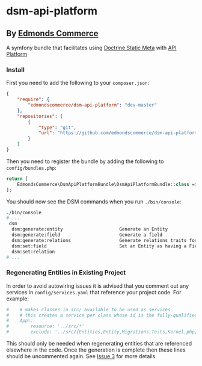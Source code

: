# dsm-api-platform

## By [Edmonds Commerce](https://www.edmondscommerce.co.uk)
A symfony bundle that facilitates using [Doctrine Static Meta](https://github.com/edmondscommerce/doctrine-static-meta) with [API Platform](https://api-platform.com/)

### Install

First you need to add the following to your `composer.json`:

```json
{
    "require": {
        "edmondscommerce/dsm-api-platform": "dev-master"
    },
    "repositories": [
        {
            "type": "git",
            "url": "https://github.com/edmondscommerce/dsm-api-platform.git"
        }
    ]
}
```

Then you need to register the bundle by adding the following to `config/bundles.php`:

```php
return [
    EdmondsCommerce\DsmApiPlatformBundle\DsmApiPlatformBundle::class => ['all' => true]
];
```

You should now see the DSM commands when you run `./bin/console`:

```bash
./bin/console
# ...
 dsm
  dsm:generate:entity                     Generate an Entity
  dsm:generate:field                      Generate a field
  dsm:generate:relations                  Generate relations traits for your entities. Optionally filter down the list of entities to generate relationship traits for
  dsm:set:field                           Set an Entity as having a Field
  dsm:set:relation 
# ...
```

### Regenerating Entities in Existing Project

In order to avoid autowiring issues it is advised that you comment out any services in `config/services.yaml`
that reference your project code. For example:

```yaml
#    # makes classes in src/ available to be used as services
#    # this creates a service per class whose id is the fully-qualified class name
#    App\:
#        resource: '../src/*'
#        exclude: '../src/{Entities,Entity,Migrations,Tests,Kernel.php}'
```
This should only be needed when regenerating entities that are referenced elsewhere in the code. Once the generation is complete then these lines should be uncommented again. See [Issue 3](https://github.com/edmondscommerce/dsm-api-platform/issues/3) for more details
